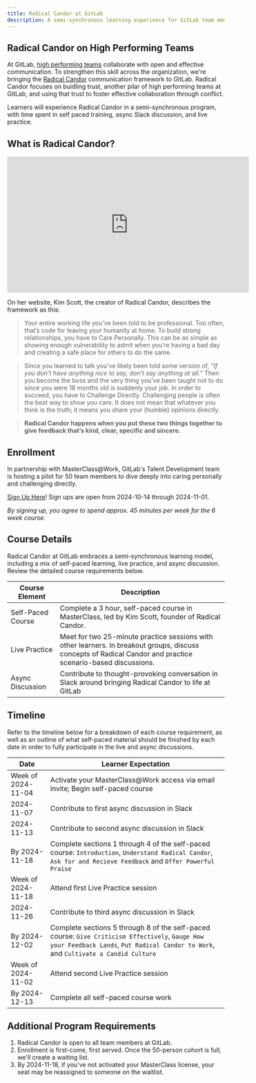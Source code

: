 ```yaml
---
title: Radical Candor at GitLab
description: A semi-synchronous learning experience for GitLab team members to strengthen their skills around having difficult conversations.
---
```


## Radical Candor on High Performing Teams

At GitLab, [high performing teams](https://internal.gitlab.com/handbook/company/high-performing-teams/#high-performing-teams-playbook) collaborate with open and effective communication. To strengthen this skill across the organization, we're bringing the [Radical Candor](https://www.radicalcandor.com/blog/what-is-radical-candor/) communication framework to GitLab. Radical Candor focuses on buidling trust, another pilar of high performing teams at GitLab, and using that trust to foster effective collaboration through conflict. 

Learners will experience Radical Candor in a semi-synchronous program, with time spent in self paced training, async Slack discussion, and live practice.

## What is Radical Candor?

<iframe width="560" height="315" src="https://www.youtube.com/embed/OoISfhACm4s?si=jXe5oqguz6D0HCRm" title="YouTube video player" frameborder="0" allow="accelerometer; autoplay; clipboard-write; encrypted-media; gyroscope; picture-in-picture; web-share" referrerpolicy="strict-origin-when-cross-origin" allowfullscreen></iframe>

On her website, Kim Scott, the creator of Radical Candor, describes the framework as this:

>Your entire working life you’ve been told to be professional. Too often, that’s code for leaving your humanity at home. To build strong relationships, you have to Care Personally. This can be as simple as showing enough vulnerability to admit when you’re having a bad day and creating a safe place for others to do the same.

>Since you learned to talk you’ve likely been told some version of, _“If you don’t have anything nice to say, don’t say anything at all.”_ Then you become the boss and the very thing you’ve been taught not to do since you were 18 months old is suddenly your job. In order to succeed, you have to Challenge Directly. Challenging people is often the best way to show you care. It does not mean that whatever you think is the truth; it means you share your (humble) opinions directly.

>**Radical Candor happens when you put these two things together to give feedback that’s kind, clear, specific and sincere.**

## Enrollment

In partnership with MasterClass@Work, GitLab's Talent Development team is hosting a pilot for 50 team members to dive deeply into caring personally and challenging directly.

[Sign Up Here](https://docs.google.com/forms/d/e/1FAIpQLSfH8bZlFkAwRF3CFafzIay-V1a5pQlOYOLuk6SVJaFBB7qE1w/viewform?usp=sf_link)! Sign ups are open from 2024-10-14 through 2024-11-01.

_By signing up, you agree to spend approx. 45 minutes per week for the 6 week course._

## Course Details

Radical Candor at GitLab embraces a semi-synchronous learning model, including a mix of self-paced learning, live practice, and async discussion. Review the detailed course requirements below.

| Course Element | Description | 
| -------- | ---------- |
| Self-Paced Course | Complete a 3 hour, self-paced course in MasterClass, led by Kim Scott, founder of Radical Candor. |
| Live Practice | Meet for two 25-minute practice sessions with other learners. In breakout groups, discuss concepts of Radical Candor and practice scenario-based discussions. |
| Async Discussion | Contribute to thought-provoking conversation in Slack around bringing Radical Candor to life at GitLab |

## Timeline

Refer to the timeline below for a breakdown of each course requirement, as well as an outline of what self-paced material should be finished by each date in order to fully participate in the live and async discussions.

| Date | Learner Expectation |
| -------- | ---------- |
| Week of 2024-11-04 | Activate your MasterClass@Work access via email invite; Begin self-paced course |
| 2024-11-07 | Contribute to first async discussion in Slack |
| 2024-11-13 | Contribute to second async discussion in Slack |
| By 2024-11-18 | Complete sections 1 through 4 of the self-paced course: `Introduction`, `Understand Radical Candor`, `Ask for and Recieve Feedback` and `Offer Powerful Praise` |
| Week of 2024-11-18 | Attend first Live Practice session |
| 2024-11-26 | Contribute to third async discussion in Slack |
| By 2024-12-02 | Complete sections 5 through 8 of the self-paced course: `Give Criticism Effectively`, `Gauge How your Feedback Lands`, `Put Radical Candor to Work`, and `Cultivate a Candid Culture` |
| Week of 2024-11-02 | Attend second Live Practice session |
| By 2024-12-13 | Complete all self-paced course work |

## Additional Program Requirements

1. Radical Candor is open to all team members at GitLab.
1. Enrollment is first-come, first served. Once the 50-person cohort is full, we'll create a waiting list. 
1. By 2024-11-18, if you've not activated your MasterClass license, your seat may be reassigned to someone on the waitlist.
